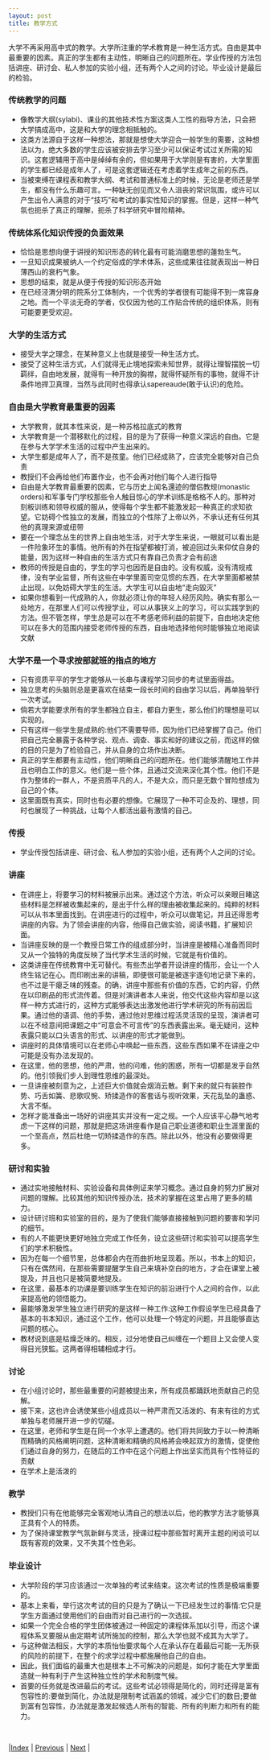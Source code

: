 ```yaml
---
layout: post
title: 教学方式
---
```


大学不再采用高中式的教学。大学所注重的学术教育是一种生活方式。自由是其中最重要的因素。真正的学生都有主动性，明晰自己的问题所在。学业传授的方法包括讲座、研讨会、私人参加的实验小组，还有两个人之间的讨论。毕业设计是最后的检验。

### 传统教学的问题
- 像教学大纲(sylabi)、课业的其他技术性方案这类人工性的指导方法，只会把大学搞成高中，这是和大学的理念相抵触的。
- 这类方法源自于这样一种想法，那就是想使大学迎合一般学生的需要，这种想法以为，绝大多数的学生应该被安排去学习至少可以保证考试过关所需的知识。这套逻辅用于高中是绰绰有余的，但如果用于大学则是有害的，大学里面的学生都已经是成年人了，可是这套逻辑还在考虑着学生成年之前的东西。
- 当被束缚在课程表和教学大纲、考试和普通标准上的时候，无论是老师还是学生，都没有什么乐趣可言。一种缺无创见而又令人沮丧的常识氛围，或许可以产生出令人满意的对于“技巧”和考试的事实性知识的掌握。但是，这样一种气氛也扼杀了真正的理解，扼杀了科学研究中冒险精神。

### 传统体系化知识传授的负面效果
- 恰恰是思想向便于讲授的知识形态的转化最有可能消磨思想的蓮勃生气。
- 一旦知识成果被纳人一个约定俗成的学术体系，这些成果往往就表现出一种日薄西山的衰朽气象。
- 思想的结束，就是从便于传授的知识形态开始
- 在已经泾渭分明的院系分工体制内，一个优秀的学者很有可能得不到一席容身之地。而一个平淡无奇的学者，仅仅因为他的工作贴合传统的组织体系，则有可能要更受欢迎。

### 大学的生活方式
- 接受大学之理念，在某种意义上也就是接受一种生活方式。
- 接受了这种生活方式，人们就得无止境地探索未知世界，就得让理智摆脱一切羁绊，自由地发展，就得有一种开放的胸襟，就得怀疑所有的事物，就得不计条件地捍卫真理，当然与此同时也得承认sapereaude(敢于认识)的危险。

### 自由是大学教育最重要的因素
- 大学教育，就其本性来说，是一种苏格拉底式的教育
- 大学教育是一个潜移默化的过程，目的是为了获得一种意义深远的自由。它是在参与大学学术生活的过程中产生出来的。
- 大学生都是成年人了，而不是孩童。他们已经成熟了，应该完全能够对自己负责
- 教授们不会再给他们布置作业，也不会再对他们每个人进行指导
- 自由是大学教育最重要的因素，它与历史上闻名還迹的僧侣教规(monastic orders)和军事专门学校那些令人触目惊心的学术训练是格格不人的。那种对刻板训练和领导权威的服从，使得每个学生都不能激发起一种真正的求知欲望。它妨碍个性独立的发展，而独立的个性除了上帝以外，不承认还有任何其他的真理来源或纽带
- 要在一个理念丛生的世界上自由地生活，对于大学生来说，一眼就可以看出是一件险象环生的事情。他所有的外在指望都被打消，被迫回过头来仰仗自身的能量，因为这样一种自由的生活方式只有靠自己负责才会有前途
- 教师的传授是自由的，学生的学习也因而是自由的。没有权威，没有清规戒律，没有学业监督，所有这些在中学里面司空见惯的东西，在大学里面都被禁止出现，以免妨碍大学生的生活。大学生可以自由地“走向毀灭”
- 如果你想看到一代成熟的人，你就必须让你的年轻人经历风险。确实有那么一处地方，在那里人们可以传授学业，可以从事狭义上的学习，可以实践学到的方法。但不管怎样，学生总是可以在不考感老师利益的前提下，自由地决定他可以在多大的范围内接受老师传授的东西，自由地选择他何时能够独立地阅读文献

### 大学不是一个寻求按部就班的指点的地方
- 只有资质平平的学生才能够从一长串与课程学习同步的考试里面得益。
- 独立思考的头脑则总是更喜欢在结束一段长时间的自由学习以后，再单独举行一次考试。
- 倘若大学能要求所有的学生都独立自主，都自力更生，那么他们的理想是可以实现的。
- 只有这样一些学生是成熟的:他们不需要导师，因为他们已经掌握了自己。他们把自己完全暴露于各种学说、观点、调查、事实和好的建议之前，而这样的做的目的只是为了检验自己，并从自身的立场作出决断。
- 真正的学生都要有主动性，他们明晰自己的问题所在。他们能够清醒地工作并且也明白工作的意义。他们是一些个体，且通过交流来深化其个性。他们不是作为整体的一群人，不是资质平凡的人，不是大众，而只是无数个冒险想成为自己的个体。
- 这里面既有真实，同时也有必要的想像。它展现了一种不可企及的、理想，同时也展现了一种挑战，让每个人都活出最有激情的自己。

### 传授
- 学业传授包括讲座、研讨会、私人参加的实验小组，还有两个人之间的讨论。

### 讲座
- 在讲座上，将要学习的材料被展示出来。通过这个方法，听众可以亲眼目睹这些材料是怎样被收集起来的，是出于什么样的理由被收集起来的。纯粹的材料可以从书本里面找到。在讲座进行的过程中，听众可以做笔记，并且还得思考讲座的内容。为了领会讲座的内容，他得自己做实验，阅读书籍，扩展知识面。
- 当讲座反映的是一个教授日常工作的组成部分时，当讲座是被精心准备而同时又从一个独特的角度反映了当代学术生活的时候，它就是有价值的。
- 这类讲座在传统教育中无可替代。有些杰出学者开设讲座的情形，会让一个人终生铭记在心。而印刷出来的讲稿，即便很可能是被逐宇逐句地记录下来的，也不过是干瘪乏味的残查。的确，讲座中那些有价值的东西，它的内容，仍然在以印刷品的形式流传着。但是对演讲者本人来说，他交代这些内容却是以这样一种方式进行的，这种方式能够表达出激发他进行学术研究的所有前因后果。通过他的语调、他的手势，通过他对思维过程活灵活现的呈现，演讲者可以在不经意间把课题之中“可意会不可言传”的东西表露出来。毫无疑问，这种表露只能以口头语言的形式、以讲座的形式才能做到。
- 讲座时的具体情境可以在老师心中唤起一些东西，这些东西如果不在讲座之中可能是没有办法发现的。
- 在这里，他的思想，他的严肃，他的问难，他的困惑，所有一切都是发乎自然的。他引领我们步人到理性恩维的最深处。
- 一旦讲座被刻意为之，上述巨大价值就会烟消云散。剩下来的就只有装腔作势、巧舌如簧、悲歌叹惋、矫揉造作的客套话与视听效果，天花乱坠的蛊惑、大言不惭。
- 怎样才能准备出一场好的讲座其实并没有一定之规。一个人应该平心静气地考虑一下这样的问题，那就是把这场讲座看作是自己职业道德和职业生涯里面的一个至高点，然后杜绝一切矫揉造作的东西。除此以外，他没有必要做得更多。

### 研讨和实验
- 通过实地接触材料、实验设备和具体例证来学习概念。通过自身的努力扩展对问题的理解。比较其他的知识传授办法，技术的掌握在这里占用了更多的精力。
- 设计研讨班和实验室的目的，是为了使我们能够直接接触到问题的要害和学问的细节。
- 有的人不能更快更好地独立完成工作任务，设立这些研讨和实验可以提高学生们的学术积极性。
- 因为在每一个细节里，总体都会内在而曲折地呈现着。所以，书本上的知识，只有在偶然间，在那些需要提醒学生自己来填补空白的地方，才会在课堂上被提及，并且也只是被简要地提及。
- 在这里，最基本的功课是要训练学生在知识的前沿进行个人之间的合作，以此来提高他的领悟能力。
- 最能够激发学生独立进行研究的是这样一种工作:这种工作假设学生已经具备了基本的书本知识，通过这个工作，他可以处理一个特定的问题，并且能够直达问题的核心。
- 教材说到底是枯燥乏味的。相反，过分地使自己纠缠在一个题目上又会使人变得目光狭監。这两者得相辅相成才行。

### 讨论
- 在小组讨论时，那些最重要的问题被提出来，所有成员都踊跃地贡献自己的见解。
- 接下来，这也许会诱使某些小组成员以一种严肃而又活泼的、有来有往的方式单独与老师展开进一步的切磋。
- 在这里，老师和学生是在同一个水平上遭遇的。他们将共同致力于以一种清晰而精确的风格阐明问题，这种清晰和精确的风格將会唤起双方的激情，促使他们通过自身的努力，在随后的工作中在这个问题上作出坚实而具有个性特征的贡献
- 在学术上是活泼的

### 教学
- 教授们只有在他能够完全客观地认清自己的想法以后，他的教学方法才能够真正具有个人的特质。
- 为了保持课堂教学气氛新鲜与灵活，授课过程中那些暂时离开主题的闲谈可以既有客观的效果，又不失其个性色彩。

### 毕业设计
- 大学阶段的学习应该通过一次单独的考试来结束。这次考试的性质是极端重要的。
- 基本上来看，举行这次考试的目的只是为了确认一下已经发生过的事情:它只是学生方面通过使用他们的自由而对自己进行的一次选拔。
- 如果一个完全合格的学生团体被通过一种固定的课程体系加以引导，而这个课程体系叉要服从由定期考试所施加的控制，那么大学也就不成其为大学了。
- 与这种做法相反，大学的本质怡怡要求每个人在承认存在着最后可能一无所获的风险的前提下，在整个的求学过程中都施展他自己的自由。
- 因此，我们面临的最重大也是根本上不可解决的问题是，如何才能在大学里面造就一种有利于产生这种独立性的学术和制度气候。
- 首要的任务就是改进最后的考试。这些考试必领得是简化的，同时还得是富有包容性的:要做到简化，办法就是限制考试涵盖的领城，减少它们的数目;要做到富有包容性，办法就是激发起候选人所有的智能、所有的判断力和所有的能力。

<br/>

|[Index](./) | [Previous](2-7-student) | [Next](3-1-manage)  |

